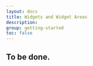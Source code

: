 ```yaml
---
layout: docs
title: Widgets and Widget Areas
description: 
group: getting-started
toc: false
---
```


## To be done.
